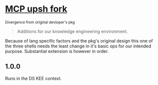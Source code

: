 # [MCP upsh fork](https://eg.meansofproduction.biz/eg/index.php/MCP-CMS)
<span style="font-size: 12px">Divergence from original devloper's pkg</span>

> Additions for our knowledge engineering environment. 

Because of lang specific factors and the pkg's original design this one of the
three shells needs the least change in it's basic ops for our intended purpose.
Substantial extension is however in order.

## 1.0.0
   
 Runs in the DS KEE context.

